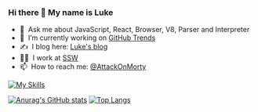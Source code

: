 ### Hi there 👋 My name is Luke

- 💬 &nbsp;Ask me about JavaScript, React, Browser, V8, Parser and Interpreter
- 🔭 &nbsp;I’m currently working on [GitHub Trends](https://github.com/AttackOnMorty/github-trends)
- ✍️ &nbsp;I blog here: [Luke's blog](https://attackonmorty.github.io/attack-on-morty/)
- 👨‍💻 &nbsp;I work at [SSW](https://ssw.com.au)
- 📫 &nbsp;How to reach me: [@AttackOnMorty](https://github.com/AttackOnMorty)

[![My Skills](https://skillicons.dev/icons?i=js,ts,tailwind,react,remix,gatsby,graphql,nodejs,cs,dotnet,docker,azure,aws&theme=light)](https://skillicons.dev)

[![Anurag's GitHub stats](https://github-readme-stats.vercel.app/api?username=AttackOnMorty&show_icons=true)](https://github.com/anuraghazra/github-readme-stats) [![Top Langs](https://github-readme-stats.vercel.app/api/top-langs/?username=AttackOnMorty&layout=compact)](https://github.com/anuraghazra/github-readme-stats)
